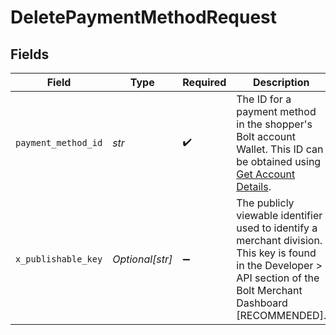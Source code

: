 # DeletePaymentMethodRequest


## Fields

| Field                                                                                                                                                                 | Type                                                                                                                                                                  | Required                                                                                                                                                              | Description                                                                                                                                                           |
| --------------------------------------------------------------------------------------------------------------------------------------------------------------------- | --------------------------------------------------------------------------------------------------------------------------------------------------------------------- | --------------------------------------------------------------------------------------------------------------------------------------------------------------------- | --------------------------------------------------------------------------------------------------------------------------------------------------------------------- |
| `payment_method_id`                                                                                                                                                   | *str*                                                                                                                                                                 | :heavy_check_mark:                                                                                                                                                    | The ID for a payment method in the shopper's Bolt account Wallet. This ID can be obtained using [Get Account Details](#tag/Account/operation/GetAccountDetails).      |
| `x_publishable_key`                                                                                                                                                   | *Optional[str]*                                                                                                                                                       | :heavy_minus_sign:                                                                                                                                                    | The publicly viewable identifier used to identify a merchant division. This key is found in the Developer > API section of the Bolt Merchant Dashboard [RECOMMENDED]. |